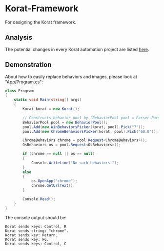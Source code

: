 # Korat-Framework
For designing the Korat framework.

## Analysis
The potential changes in every Korat automation project are listed [here](https://hackmd.io/s/HkMt6GogW#possible-changes).

## Demonstration
About how to easily replace behaviors and images, please look at "App/Program.cs":
```csharp
class Program
{
    static void Main(string[] args)
    {
        Korat korat = new Korat();

        // Constructs behavior pool by "BehaviorPool pool = Parser.Parse(args)" in the future.
        BehaviorPool pool = new BehaviorPool();
        pool.Add(new WinBehaviorsPicker(korat, pool).Pick("7"));
        pool.Add(new ChromeBehaviorsPicker(korat, pool).Pick("60.0"));

        ChromeBehaviors chrome = pool.Request<ChromeBehaviors>();
        OsBehaviors os = pool.Request<OsBehaviors>();

        if (chrome == null || os == null)
        {
            Console.WriteLine("No such behaviors.");
        }
        else
        {
            os.OpenApp("chrome");
            chrome.GetUrlText();
        }

        Console.Read();
    }
}
```

The console output should be:
```
Korat sends keys: Control, R
Korat sends string: "chrome".
Korat sends key: Return.
Korat sends key: F6.
Korat sends keys: Control, C
```
